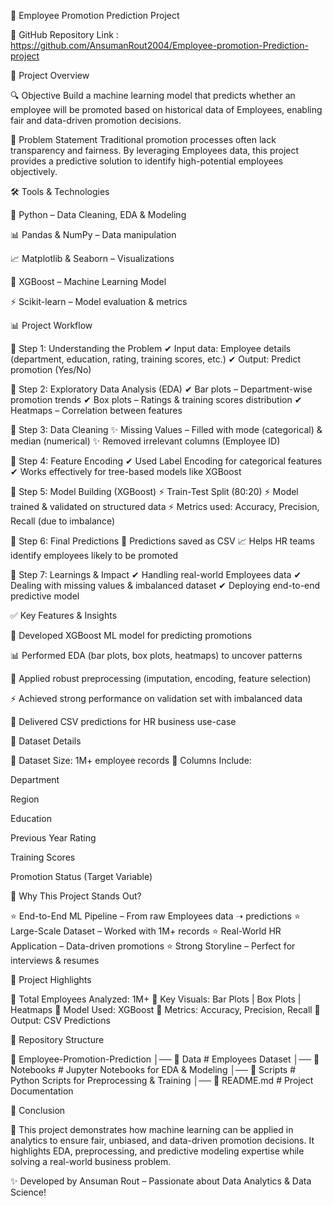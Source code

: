 🧠 Employee Promotion Prediction Project

📌 GitHub Repository Link : https://github.com/AnsumanRout2004/Employee-promotion-Prediction-project

📌 Project Overview

🔍 Objective
Build a machine learning model that predicts whether an employee will be promoted based on historical data of Employees, enabling fair and data-driven promotion decisions.

🧩 Problem Statement
Traditional promotion processes often lack transparency and fairness. By leveraging  Employees data, this project provides a predictive solution to identify high-potential employees objectively.

🛠️ Tools & Technologies

🐍 Python – Data Cleaning, EDA & Modeling

📊 Pandas & NumPy – Data manipulation

📈 Matplotlib & Seaborn – Visualizations

🤖 XGBoost – Machine Learning Model

⚡ Scikit-learn – Model evaluation & metrics

📊 Project Workflow

🔹 Step 1: Understanding the Problem
✔ Input data: Employee details (department, education, rating, training scores, etc.)
✔ Output: Predict promotion (Yes/No)

🔹 Step 2: Exploratory Data Analysis (EDA)
✔ Bar plots – Department-wise promotion trends
✔ Box plots – Ratings & training scores distribution
✔ Heatmaps – Correlation between features

🔹 Step 3: Data Cleaning
✨ Missing Values – Filled with mode (categorical) & median (numerical)
✨ Removed irrelevant columns (Employee ID)

🔹 Step 4: Feature Encoding
✔ Used Label Encoding for categorical features
✔ Works effectively for tree-based models like XGBoost

🔹 Step 5: Model Building (XGBoost)
⚡ Train-Test Split (80:20)
⚡ Model trained & validated on structured data
⚡ Metrics used: Accuracy, Precision, Recall (due to imbalance)

🔹 Step 6: Final Predictions
📂 Predictions saved as CSV
📈 Helps HR teams identify employees likely to be promoted

🔹 Step 7: Learnings & Impact
✔ Handling real-world  Employees data
✔ Dealing with missing values & imbalanced dataset
✔ Deploying end-to-end predictive model

✅ Key Features & Insights

📌 Developed XGBoost ML model for predicting promotions

📊 Performed EDA (bar plots, box plots, heatmaps) to uncover patterns

🧹 Applied robust preprocessing (imputation, encoding, feature selection)

⚡ Achieved strong performance on validation set with imbalanced data

📂 Delivered CSV predictions for HR business use-case

📂 Dataset Details

📌 Dataset Size: 1M+ employee records
📌 Columns Include:

Department

Region

Education

Previous Year Rating

Training Scores

Promotion Status (Target Variable)

🚀 Why This Project Stands Out?

⭐ End-to-End ML Pipeline – From raw  Employees data ➝ predictions
⭐ Large-Scale Dataset – Worked with 1M+ records
⭐ Real-World HR Application – Data-driven promotions
⭐ Strong Storyline – Perfect for interviews & resumes

🌟 Project Highlights

📌 Total Employees Analyzed: 1M+
📌 Key Visuals: Bar Plots | Box Plots | Heatmaps
📌 Model Used: XGBoost
📌 Metrics: Accuracy, Precision, Recall
📌 Output: CSV Predictions

📁 Repository Structure

📂 Employee-Promotion-Prediction
│── 📁 Data #  Employees Dataset
│── 📁 Notebooks # Jupyter Notebooks for EDA & Modeling
│── 📁 Scripts # Python Scripts for Preprocessing & Training
│── 📄 README.md # Project Documentation

🏁 Conclusion

🚀 This project demonstrates how machine learning can be applied in  analytics to ensure fair, unbiased, and data-driven promotion decisions. It highlights EDA, preprocessing, and predictive modeling expertise while solving a real-world business problem.

✨ Developed by Ansuman Rout – Passionate about Data Analytics & Data Science!
